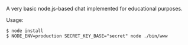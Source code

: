 A very basic node.js-based chat implemented for educational purposes.

Usage:

    $ node install
    $ NODE_ENV=production SECRET_KEY_BASE="secret" node ./bin/www
